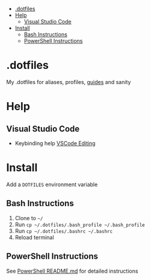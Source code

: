 <!-- TOC -->

- [.dotfiles](#dotfiles)
- [Help](#help)
    - [Visual Studio Code](#visual-studio-code)
- [Install](#install)
    - [Bash Instructions](#bash-instructions)
    - [PowerShell Instructions](#powershell-instructions)

<!-- /TOC -->

# .dotfiles

My .dotfiles for aliases, profiles, [guides](Guides/) and sanity


# Help
## Visual Studio Code

- Keybinding help [VSCode Editing](https://code.visualstudio.com/Docs/editor/codebasics)


# Install

Add a `DOTFILES` environment variable

## Bash Instructions

1. Clone to `~/`
2. Run `cp ~/.dotfiles/.bash_profile ~/.bash_profile`
3. Run `cp ~/.dotfiles/.bashrc ~/.bashrc`
4. Reload terminal

## PowerShell Instructions

See [PowerShell README.md](PowerShell/) for detailed instructions
